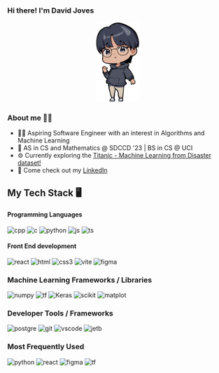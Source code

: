 ### Hi there! I'm David Joves
<div style="text-align: center;">
    <img src="/images/DavidChibPose1.png" alt="DavidChibPose1" width="100"/>
</div>

### About me 🏃🏽
- 🙌🏽 Aspiring Software Engineer with an interest in Algorithms and Machine Learning 
- 🏫 AS in CS and Mathematics @ SDCCD '23 | BS in CS @ UCI 
- ⚙️ Currently exploring the <a href="https://www.kaggle.com/competitions/titanic" target="_blank"> Titanic - Machine Learning from Disaster dataset! </a> 
- 📱 Come check out my <a href="https://www.linkedin.com/in/david-joves/" target="_blank"> LinkedIn </a>

## My Tech Stack 🖥️
#### Programming Languages
![cpp](https://img.shields.io/badge/C%2B%2B-white?style=flat-square&logo=cplusplus&logoColor=%23ffffff&logoSize=auto&color=%2300599c)
![c](https://img.shields.io/badge/C-white?style=flat-square&logo=c&logoColor=%23ffffff&logoSize=auto&color=%2300599c)
![python](https://img.shields.io/badge/Python-white?style=flat-square&logo=python&logoColor=%23fed844&logoSize=auto&color=%2300599c)
![js](https://img.shields.io/badge/JavaScript-white?style=flat-square&logo=javascript&logoSize=auto&labelColor=%23323330&color=%23323330)
![ts](https://img.shields.io/badge/TypeScript-white?style=flat-square&logo=typescript&logoSize=auto&labelColor=%23fffff&color=%23f1f1f1)


#### Front End development
![react](https://img.shields.io/badge/React-darkslategray?style=flat-square&logo=react&logoSize=auto)
![html](https://img.shields.io/badge/HTML-red?style=flat-square&logo=html5&logoColor=white&logoSize=auto)
![css3](https://img.shields.io/badge/CSS3-blue?style=flat-square&logo=css3&logoColor=white&logoSize=auto)
![vite](https://img.shields.io/badge/Vite-%23646CFF?style=flat-square&logo=vite&logoColor=white&logoSize=auto)
![figma](https://img.shields.io/badge/Figma-%23F24E1E?style=flat-square&logo=figma&logoColor=white&logoSize=auto)


### Machine Learning Frameworks / Libraries
![numpy](https://img.shields.io/badge/NumPy-%23013243?style=flat-square&logo=numpy&logoColor=white&logoSize=auto)
![tf](https://img.shields.io/badge/TensorFlow-%23FF6F00?style=flat-square&logo=tensorflow&logoColor=white&logoSize=auto)
![Keras](https://img.shields.io/badge/Keras-%23D00000?style=flat-square&logo=keras&logoColor=white&logoSize=auto)
![scikit](https://img.shields.io/badge/ScikitLearn-%23F7931E?style=flat-square&logo=scikit-learn&logoColor=white&logoSize=auto)
![matplot](https://img.shields.io/badge/Matplotlib-%230a4971?style=flat-square&logo=matlab&logoColor=white&logoSize=auto)


### Developer Tools / Frameworks
![postgre](https://img.shields.io/badge/PostgreSQL-%234169E1?style=flat-square&logo=postgresql&logoColor=white&logoSize=auto)
![git](https://img.shields.io/badge/git-%23F05032?style=flat-square&logo=git&logoColor=white&logoSize=auto)
![vscode](https://img.shields.io/badge/VS%20Code-%23007ACC?style=flat-square&logo=visualstudiocode&logoSize=auto)
![jetb](https://img.shields.io/badge/JetBrains-%23000000?style=flat-square&logo=jetbrains&logoSize=auto)


### Most Frequently Used 
![python](https://img.shields.io/badge/Python-white?style=flat-square&logo=python&logoColor=%23fed844&logoSize=auto&color=%2300599c)
![react](https://img.shields.io/badge/React-darkslategray?style=flat-square&logo=react&logoSize=auto)
![figma](https://img.shields.io/badge/Figma-%23F24E1E?style=flat-square&logo=figma&logoColor=white&logoSize=auto)
![tf](https://img.shields.io/badge/TensorFlow-%23FF6F00?style=flat-square&logo=tensorflow&logoColor=white&logoSize=auto)
